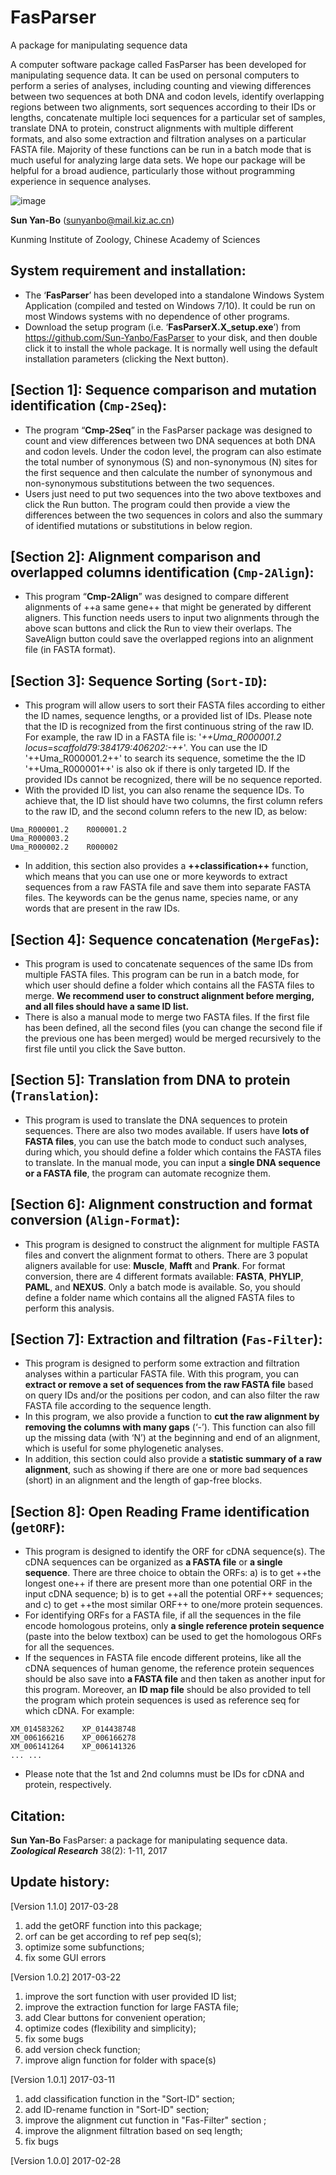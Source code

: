 # FasParser
A package for manipulating sequence data

A computer software package called FasParser has been developed for manipulating sequence data. It can be used on personal computers to perform a series of analyses, including counting and viewing differences between two sequences at both DNA and codon levels, identify overlapping regions between two alignments, sort sequences according to their IDs or lengths, concatenate multiple loci sequences for a particular set of samples, translate DNA to protein, construct alignments with multiple different formats, and also some extraction and filtration analyses on a particular FASTA file. Majority of these functions can be run in a batch mode that is much useful for analyzing large data sets. We hope our package will be helpful for a broad audience, particularly those without programming experience in sequence analyses. 

![image](https://github.com/Sun-Yanbo/FasParser/blob/master/Homepage.jpg)

**Sun Yan-Bo** (sunyanbo@mail.kiz.ac.cn)

Kunming Institute of Zoology, Chinese Academy of Sciences

## System requirement and installation:

- The ‘**FasParser**’ has been developed into a standalone Windows System Application (compiled and tested on Windows 7/10). It could be run on most Windows systems with no dependence of other programs.
- Download the setup program (i.e. ‘**FasParserX.X_setup.exe**’) from https://github.com/Sun-Yanbo/FasParser to your disk, and then double click it to install the whole package. It is normally well using the default installation parameters (clicking the Next button).


## [Section 1]: Sequence comparison and mutation identification (`Cmp-2Seq`):

- The program “**Cmp-2Seq**” in the FasParser package was designed to count and view differences between two DNA sequences at both DNA and codon levels. Under the codon level, the program can also estimate the total number of synonymous (S) and non-synonymous (N) sites for the first sequence and then calculate the number of synonymous and non-synonymous substitutions between the two sequences. 
- Users just need to put two sequences into the two above textboxes and click the Run button. The program could then provide a view the differences between the two sequences in colors and also the summary of identified mutations or substitutions in below region.


## [Section 2]: Alignment comparison and overlapped columns identification (`Cmp-2Align`):

- This program “**Cmp-2Align**” was designed to compare different alignments of ++a same gene++ that might be generated by different aligners. This function needs users to input two alignments through the above scan buttons and click the Run to view their overlaps. The SaveAlign button could save the overlapped regions into an alignment file (in FASTA format).


## [Section 3]: Sequence Sorting (`Sort-ID`):

- This program will allow users to sort their FASTA files according to either the ID names, sequence lengths, or a provided list of IDs. Please note that the ID is recognized from the first continuous string of the raw ID. For example, the raw ID in a FASTA file is: '*++Uma_R000001.2 locus=scaffold79:384179:406202:-++*'. You can use the ID '++Uma_R000001.2++' to search its sequence, sometime the the ID '++Uma_R000001++' is also ok if there is only targeted ID. If the provided IDs cannot be recognized, there will be no sequence reported.
- With the provided ID list, you can also rename the sequence IDs. To achieve that, the ID list should have two columns, the first column refers to the raw ID, and the second column refers to the new ID, as below:

```
Uma_R000001.2    R000001.2
Uma_R000003.2
Uma_R000002.2    R000002
```

- In addition, this section also provides a **++classification++** function, which means that you can use one or more keywords to extract sequences from a raw FASTA file and save them into separate FASTA files. The keywords can be the genus name, species name, or any words that are present in the raw IDs.


## [Section 4]: Sequence concatenation (`MergeFas`):

- This program is used to concatenate sequences of the same IDs from multiple FASTA files. This program can be run in a batch mode, for which user should define a folder which contains all the FASTA files to merge. **We recommend user to construct alignment before merging, and all files should have a same ID list.**
- There is also a manual mode to merge two FASTA files. If the first file has been defined, all the second files (you can change the second file if the previous one has been merged) would be merged recursively to the first file until you click the Save button.


## [Section 5]: Translation from DNA to protein (`Translation`):

- This program is used to translate the DNA sequences to protein sequences. There are also two modes available. If users have **lots of FASTA files**, you can use the batch mode to conduct such analyses, during which, you should define a folder which contains the FASTA files to translate. In the manual mode, you can input a **single DNA sequence or a FASTA file**, the program can automate recognize them.


## [Section 6]: Alignment construction and format conversion (`Align-Format`):

- This program is designed to construct the alignment for multiple FASTA files and convert the alignment format to others. There are 3 populat aligners available for use: **Muscle**, **Mafft** and **Prank**. For format conversion, there are 4 different formats available: **FASTA**, **PHYLIP**, **PAML**, and **NEXUS**. Only a batch mode is available. So, you should define a folder name which contains all the aligned FASTA files to perform this analysis.


## [Section 7]: Extraction and filtration (`Fas-Filter`):

- This program is designed to perform some extraction and filtration analyses within a particular FASTA file. With this program, you can **extract or remove a set of sequences from the raw FASTA file** based on query IDs and/or the positions per codon, and can also filter the raw FASTA file according to the sequence length.
- In this program, we also provide a function to **cut the raw alignment by removing the columns with many gaps** (‘-’). This function can also fill up the missing data (with ‘N’) at the beginning and end of an alignment, which is useful for some phylogenetic analyses. 
- In addition, this section could also provide a **statistic summary of a raw alignment**, such as showing if there are one or more bad sequences (short) in an alignment and the length of gap-free blocks.

## [Section 8]: Open Reading Frame identification (`getORF`):

- This program is designed to identify the ORF for cDNA sequence(s). The cDNA sequences can be organized as **a FASTA file** or **a single sequence**. There are three choice to obtain the ORFs: a) is to get ++the longest one++ if there are present more than one potential ORF in the input cDNA sequence; b) is to get ++all the potential ORF++ sequences; and c) to get ++the most similar ORF++ to one/more protein sequences.
- For identifying ORFs for a FASTA file, if all the sequences in the file encode homologous proteins, only **a single reference protein sequence** (paste into the below textbox) can be used to get the homologous ORFs for all the sequences. 
- If the sequences in FASTA file encode different proteins, like all the cDNA sequences of human genome, the reference protein sequences should be also save into **a FASTA file** and then taken as another input for this program. Moreover, an **ID map file** should be also provided to tell the program which protein sequences is used as reference seq for which cDNA. For example: 

```
XM_014583262	XP_014438748
XM_006166216	XP_006166278
XM_006141264	XP_006141326
...	...
```

- Please note that the 1st and 2nd columns must be IDs for cDNA and protein, respectively.


## Citation:

**Sun Yan-Bo** FasParser: a package for manipulating sequence data. ***Zoological Research*** 38(2): 1-11, 2017


## Update history:

[Version 1.1.0] 2017-03-28

1. add the getORF function into this package;
1. orf can be get according to ref pep seq(s);
1. optimize some subfunctions;
1. fix some GUI errors

[Version 1.0.2] 2017-03-22

1. improve the sort function with user provided ID list;
1. improve the extraction function for large FASTA file;
1. add Clear buttons for convenient operation;
1. optimize codes (flexibility and simplicity);
1. fix some bugs
1. add version check function;
1. improve align function for folder with space(s)

[Version 1.0.1] 2017-03-11

1. add classification function in the "Sort-ID" section;
1. add ID-rename function in "Sort-ID" section;
1. improve the alignment cut function in "Fas-Filter" section ;
1. improve the alignment filtration based on seq length;
1. fix bugs
    
[Version 1.0.0] 2017-02-28
